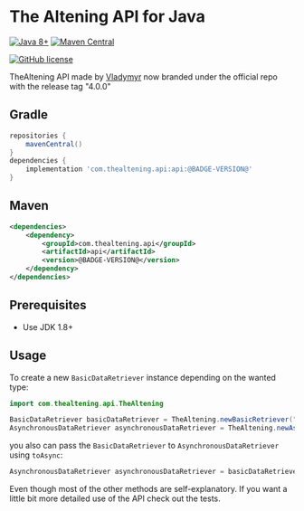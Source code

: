 # The Altening API for Java

[![Java 8+][java-badge]](https://java.oracle.com/)
[![Maven Central][maven-badge]](https://search.maven.org/artifact/com.thealtening.api/api)

[java-badge]: https://img.shields.io/badge/Java-8%2B-informational.svg
[maven-badge]: https://img.shields.io/maven-central/v/com.thealtening.api/api.svg
[![GitHub license](https://img.shields.io/github/license/TheAltening/TheAltening4j)](https://github.com/TheAltening/TheAltening4j/blob/4.0/LICENSE)

TheAltening API made by [Vladymyr](https://github.com/Vladymyr) now branded under the official repo with the release tag "4.0.0"
## Gradle


```groovy
repositories {
	mavenCentral()
}
dependencies {
	implementation 'com.thealtening.api:api:@BADGE-VERSION@'
}
```
## Maven


```xml
<dependencies>
	<dependency>
		<groupId>com.thealtening.api</groupId>
		<artifactId>api</artifactId>
		<version>@BADGE-VERSION@</version>
	</dependency>
</dependencies>
```


## Prerequisites
 * Use JDK 1.8+
 
## Usage

To create a new `BasicDataRetriever` instance depending on the wanted type:
```java
import com.thealtening.api.TheAltening

BasicDataRetriever basicDataRetriever = TheAltening.newBasicRetriever("api key");
AsynchronousDataRetriever asynchronousDataRetriever = TheAltening.newAsyncRetriever("api key");
```
you also can pass the ``BasicDataRetriever`` to ``AsynchronousDataRetriever`` using ``toAsync``:

```java
AsynchronousDataRetriever asynchronousDataRetriever = basicDataRetriever.toAsync();
```

Even though most of the other methods are self-explanatory. If you want a little bit more detailed use of the API check out the tests.
